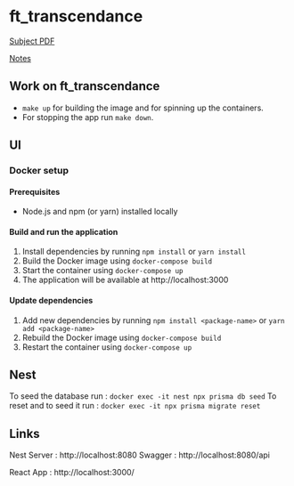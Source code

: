 # ft_transcendance

[Subject PDF](https://github.com/williamollio/ft_transcendance/blob/william/ressources/ft_transcendance.pdf)

[Notes](https://github.com/williamollio/ft_transcendance/blob/master/notes.md)

## Work on ft_transcendance

- `make up` for building the image and for spinning up the containers.
- For stopping the app run `make down`.

## UI

### Docker setup

#### Prerequisites

- Node.js and npm (or yarn) installed locally

#### Build and run the application

1. Install dependencies by running `npm install` or `yarn install`
2. Build the Docker image using `docker-compose build`
3. Start the container using `docker-compose up`
4. The application will be available at http://localhost:3000

#### Update dependencies

1. Add new dependencies by running `npm install <package-name>` or `yarn add <package-name>`
2. Rebuild the Docker image using `docker-compose build`
3. Restart the container using `docker-compose up`

## Nest

To seed the database run : `docker exec -it nest npx prisma db seed`
To reset and to seed it run : `docker exec -it npx prisma migrate reset`

## Links

Nest Server : http://localhost:8080
Swagger : http://localhost:8080/api

React App : http://localhost:3000/
